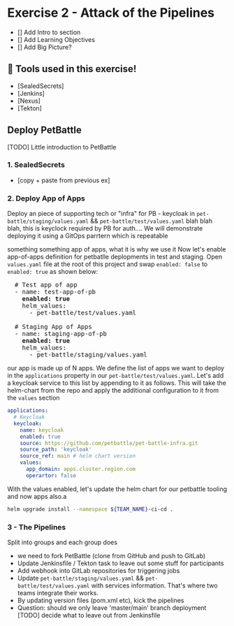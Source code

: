 # Exercise 2 - Attack of the Pipelines

- [] Add Intro to section
- [] Add Learning Objectives
- [] Add Big Picture?

## 🔨 Tools used in this exercise!
* [SealedSecrets]
* [Jenkins]
* [Nexus]
* [Tekton]

## Deploy PetBattle

[TODO] Little introduction to PetBattle


### 1. SealedSecrets 
* [copy + paste from previous ex]


### 2. Deploy App of Apps 
Deploy an piece of supporting tech or "infra" for PB - keycloak in `pet-battle/staging/values.yaml` && `pet-battle/test/values.yaml`
blah blah blah, this is keyclock required by PB for auth.... We will demonstrate deploying it using a GitOps parrtern which is repeatable

something something app of apps, what it is why we use it
Now let's enable app-of-apps definition for petbatlle deplopments in test and staging. Open `values.yaml` file at the root of this project and swap `enabled: false` to `enabled: true` as shown below:

<pre>
  # Test app of app
  - name: test-app-of-pb
<strong>    enabled: true</strong>
    helm_values:
      - pet-battle/test/values.yaml

  # Staging App of Apps
  - name: staging-app-of-pb
<strong>    enabled: true</strong>
    helm_values:
      - pet-battle/staging/values.yaml
</pre>


our app is made up of N apps. We define the list of apps we want to deploy in the `applications` property in our `pet-battle/test/values.yaml`. Let's add a keycloak service to this list by appending to it as follows. This will take the helm-chart from the repo and apply the additional configuration to it from the `values` section

```yaml
applications:
  # Keycloak
  keycloak:
    name: keycloak
    enabled: true
    source: https://github.com/petbattle/pet-battle-infra.git
    source_path: 'keycloak'
    source_ref: main # helm chart version
    values:
      app_domain: apps.cluster.region.com
      operartor: false
```

With the values enabled, let's update the helm chart for our petbattle tooling and now apps also.a
```bash
helm upgrade install --namespace ${TEAM_NAME}-ci-cd .
```


### 3 - The Pipelines 

Split into groups and each group does
- we need to fork PetBattle (clone from GitHub and push to GitLab)
- Update Jenkinsfile / Tekton task to leave out some stuff for participants
- Add webhook into GitLab repositories for triggering jobs
- Update `pet-battle/staging/values.yaml` && `pet-battle/test/values.yaml` with services information. That's where two teams integrate their works.
- By updating version files (pom.xml etc), kick the pipelines
- Question: should we only leave 'master/main' branch deployment
[TODO] decide what to leave out from Jenkinsfile